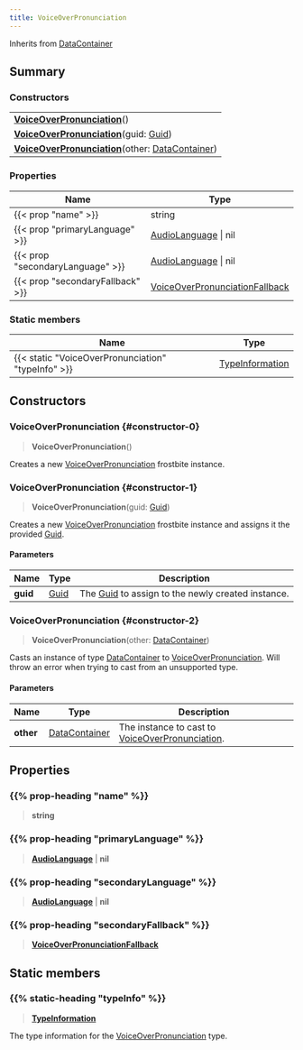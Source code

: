 ```yaml
---
title: VoiceOverPronunciation
---
```


Inherits from [DataContainer](/vext/ref/shared/type/datacontainer)

## Summary

### Constructors

|  |
| --- |
| **[VoiceOverPronunciation](#constructor-0)**() |
| **[VoiceOverPronunciation](#constructor-1)**(guid: [Guid](/vext/ref/shared/type/guid)) |
| **[VoiceOverPronunciation](#constructor-2)**(other: [DataContainer](/vext/ref/shared/type/datacontainer)) |

### Properties

| Name | Type |
| ---- | ---- |
| {{< prop "name" >}} | string |
| {{< prop "primaryLanguage" >}} | [AudioLanguage](/vext/ref/fb/audiolanguage) \| nil |
| {{< prop "secondaryLanguage" >}} | [AudioLanguage](/vext/ref/fb/audiolanguage) \| nil |
| {{< prop "secondaryFallback" >}} | [VoiceOverPronunciationFallback](/vext/ref/fb/voiceoverpronunciationfallback) |

### Static members

| Name | Type |
| ---- | ---- |
| {{< static "VoiceOverPronunciation" "typeInfo" >}} | [TypeInformation](/vext/ref/shared/type/typeinformation) |

## Constructors

### VoiceOverPronunciation {#constructor-0}

> **VoiceOverPronunciation**()

Creates a new [VoiceOverPronunciation](/vext/ref/fb/voiceoverpronunciation) frostbite instance.

### VoiceOverPronunciation {#constructor-1}

> **VoiceOverPronunciation**(guid: [Guid](/vext/ref/shared/type/guid))

Creates a new [VoiceOverPronunciation](/vext/ref/fb/voiceoverpronunciation) frostbite instance and assigns it the provided [Guid](/vext/ref/shared/type/guid).

#### Parameters

| Name | Type | Description |
| ---- | ---- | ----------- |
| **guid** | [Guid](/vext/ref/shared/type/guid) | The [Guid](/vext/ref/shared/type/guid) to assign to the newly created instance. |

### VoiceOverPronunciation {#constructor-2}

> **VoiceOverPronunciation**(other: [DataContainer](/vext/ref/shared/type/datacontainer))

Casts an instance of type [DataContainer](/vext/ref/shared/type/datacontainer) to [VoiceOverPronunciation](/vext/ref/fb/voiceoverpronunciation). Will throw an error when trying to cast from an unsupported type.

#### Parameters

| Name | Type | Description |
| ---- | ---- | ----------- |
| **other** | [DataContainer](/vext/ref/shared/type/datacontainer) | The instance to cast to [VoiceOverPronunciation](/vext/ref/fb/voiceoverpronunciation). |

## Properties

### {{% prop-heading "name" %}}

> **string**

### {{% prop-heading "primaryLanguage" %}}

> **[AudioLanguage](/vext/ref/fb/audiolanguage)** \| **nil**

### {{% prop-heading "secondaryLanguage" %}}

> **[AudioLanguage](/vext/ref/fb/audiolanguage)** \| **nil**

### {{% prop-heading "secondaryFallback" %}}

> **[VoiceOverPronunciationFallback](/vext/ref/fb/voiceoverpronunciationfallback)**

## Static members

### {{% static-heading "typeInfo" %}}

> **[TypeInformation](/vext/ref/shared/type/typeinformation)**

The type information for the [VoiceOverPronunciation](/vext/ref/fb/voiceoverpronunciation) type.

